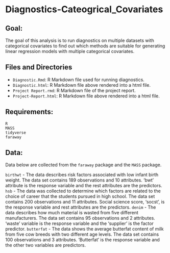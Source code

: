 # Diagnostics-Cateogrical_Covariates

## Goal:
The goal of this analysis is to run diagnostics on multiple datasets with categorical covariates to find out which methods are suitable for generating linear regression models with multiple categorical covariates. 

## Files and Directories
- `Diagnostic.Rmd`: R Markdown file used for running diagnostics.
- `Diagnostic.html`: R Markdown file above rendered into a html file.
- `Project Report.rmd`: R Markdown file of the project report.
- `Project-Report.html`: R Markdown file above rendered into a html file.

## Requirements:
```
R
MASS
tidyverse
faraway
```

## Data:

Data below are collected from the `faraway` package and the `MASS` package.

`birthwt` - The data describes risk factors associated with low infant birth weight. The data set contains 189 observations and 10 attributes. ‘bwt’ attribute is the response variable and the rest attributes are the predictors.
`hsb` - The data was collected to determine which factors are related to the choice of career that the students pursued in high school. The data set contains 200 observations and 11 attributes. Social science score, ‘socst’, is the response variable and rest attributes are the predictors. 
`denim` - The data describes how much material is wasted from five different manufacturers. The data set contains 95 observations and 2 attributes. ‘waste’ variable is the response variable and the ‘supplier’ is the factor predictor.
`butterfat` - The data shows the average butterfat content of milk from five cow breeds with two different age levels. The data set contains 100 observations and 3 attributes. ‘Butterfat’ is the response variable and the other two variables are predictors.
